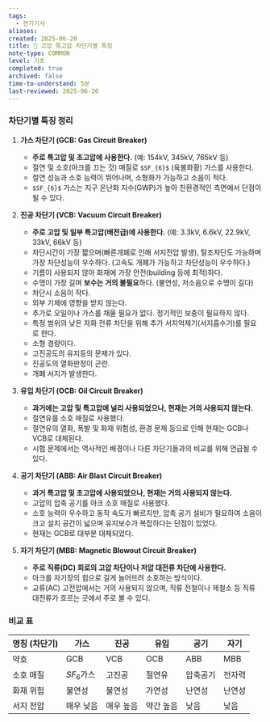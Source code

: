```yaml
---
tags:
  - 전기기사
aliases: 
created: 2025-06-20
title: 📝 고압 특고압 차단기별 특징
note-type: COMMON
level: 기초
completed: true
archived: false
time-to-understand: 5분
last-reviewed: 2025-06-20
---
```


### 차단기별 특징 정리

1.  **가스 차단기 (GCB: Gas Circuit Breaker)**
    
    -   **주로 특고압 및 초고압에 사용한다.** (예: 154kV, 345kV, 765kV 등)
    -   절연 및 소호(아크를 끄는 것) 매질로 `$SF_{6}$` (육불화황) 가스를 사용한다.
    -   절연 성능과 소호 능력이 뛰어나며, 소형화가 가능하고 소음이 적다.
    -   `$SF_{6}$` 가스는 지구 온난화 지수(GWP)가 높아 친환경적인 측면에서 단점이 될 수 있다.
2.  **진공 차단기 (VCB: Vacuum Circuit Breaker)**
    
    -   **주로 고압 및 일부 특고압(배전급)에 사용한다.** (예: 3.3kV, 6.6kV, 22.9kV, 33kV, 66kV 등)
    -   차단시간이 가장 짧으며(빠른개폐로 인해 서지전압 발생), 탈조차단도 가능하며 가장 차단성능이 우수하다. (고속도 개폐가 가능하고 차단성능이 우수하다.)
    -  기름이 사용되지 않아 화재에 가장 안전(building 등에 최적)하다.
    -  수명이 가장 길며 **보수는 거의 불필요**하다. (불연성, 저소음으로 수명이 길다)
    - 차단시 소음이 작다.
    - 외부 기체에 영향을 받지 않는다.
    - 추가로 오일이나 가스를 채울 필요가 없다. 정기적인 보충이 필요하지 않다.
    - 특정 범위의 낮은 자화 전류 차단을 위해 추가 서지억제기(서지흡수기)를 필요로 한다.  
	- 소형 경량이다.  
	- 고진공도의 유지등의 문제가 있다.  
	- 진공도의 열화판정이 곤란.  
	- 개폐 서지가 발생한다.
3.  **유입 차단기 (OCB: Oil Circuit Breaker)**
    
    -   **과거에는 고압 및 특고압에 널리 사용되었으나, 현재는 거의 사용되지 않는다.**
    -   절연유를 소호 매질로 사용했다.
    -   절연유의 열화, 폭발 및 화재 위험성, 환경 문제 등으로 인해 현재는 GCB나 VCB로 대체된다.
    -   시험 문제에서는 역사적인 배경이나 다른 차단기들과의 비교를 위해 언급될 수 있다.
4.  **공기 차단기 (ABB: Air Blast Circuit Breaker)**
    
    -   **과거 특고압 및 초고압에 사용되었으나, 현재는 거의 사용되지 않는다.**
    -   고압의 압축 공기를 아크 소호 매질로 사용했다.
    -   소호 능력이 우수하고 동작 속도가 빠르지만, 압축 공기 설비가 필요하여 소음이 크고 설치 공간이 넓으며 유지보수가 복잡하다는 단점이 있었다.
    -   현재는 GCB로 대부분 대체되었다.
5.  **자기 차단기 (MBB: Magnetic Blowout Circuit Breaker)**
    
    -   **주로 직류(DC) 회로의 고압 차단이나 저압 대전류 차단에 사용한다.**
    -   아크를 자기장의 힘으로 길게 늘어뜨려 소호하는 방식이다.
    -   교류(AC) 고전압에서는 거의 사용되지 않으며, 직류 전철이나 제철소 등 직류 대전류가 흐르는 곳에서 주로 볼 수 있다.

### 비교 표

| 명칭 (차단기) | 가스         | 진공    | 유입    | 공기   | 자기  |
| -------- | ---------- | ----- | ----- | ---- | --- |
| 약호       | GCB        | VCB   | OCB   | ABB  | MBB |
| 소호 매질    | $SF_{6}$가스 | 고진공   | 절연유   | 압축공기 | 전자력 |
| 화재 위험    | 불연성        | 불연성   | 가연성   | 난연성  | 난연성 |
| 서지 전압    | 매우 낮음      | 매우 높음 | 약간 높음 | 낮음   | 낮음  |